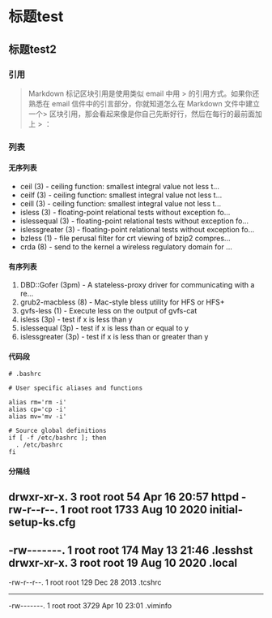 # 标题test

## 标题test2

### 引用
> Markdown 标记区块引用是使用类似 email 中用 > 的引用方式。如果你还熟悉在 email 信件中的引言部分，你就知道怎么在 Markdown 文件中建立一个> 区块引用，那会看起来像是你自己先断好行，然后在每行的最前面加上 > ：

### 列表
#### 无序列表
* ceil (3)             - ceiling function: smallest integral value not less t...
* ceilf (3)            - ceiling function: smallest integral value not less t...
* ceill (3)            - ceiling function: smallest integral value not less t...
* isless (3)           - floating-point relational tests without exception fo...
* islessequal (3)      - floating-point relational tests without exception fo...
* islessgreater (3)    - floating-point relational tests without exception fo...
* bzless (1)           - file perusal filter for crt viewing of bzip2 compres...
* crda (8)             - send to the kernel a wireless regulatory domain for ...
#### 有序列表
1. DBD::Gofer (3pm)     - A stateless-proxy driver for communicating with a re...
3. grub2-macbless (8)   - Mac-style bless utility for HFS or HFS+
5. gvfs-less (1)        - Execute less on the output of gvfs-cat
2. isless (3p)          - test if x is less than y
4. islessequal (3p)     - test if x is less than or equal to y
6. islessgreater (3p)   - test if x is less than or greater than y
#### 代码段
    # .bashrc

    # User specific aliases and functions

    alias rm='rm -i'
    alias cp='cp -i'
    alias mv='mv -i'

    # Source global definitions
    if [ -f /etc/bashrc ]; then
      . /etc/bashrc
    fi
#### 分隔线
drwxr-xr-x.  3 root root    54 Apr 16 20:57 httpd
-rw-r--r--.  1 root root  1733 Aug 10  2020 initial-setup-ks.cfg
---
-rw-------.  1 root root   174 May 13 21:46 .lesshst
drwxr-xr-x.  3 root root    19 Aug 10  2020 .local
---
-rw-r--r--.  1 root root   129 Dec 28  2013 .tcshrc
___
-rw-------.  1 root root  3729 Apr 10 23:01 .viminfo

    
